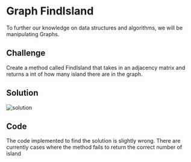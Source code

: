 # Graph FindIsland
To further our knowledge on data structures and algorithms, we will be manipulating Graphs.

## Challenge
Create a method called FindIsland that takes in an adjacency matrix 
and returns a int of how many island there are in the graph. 


## Solution

![solution](../../assets/graph_findisland_visual.jpg)


## Code
The code implemented to find the solution is slightly wrong. There are
currently cases where the method fails to return the correct number of
island


